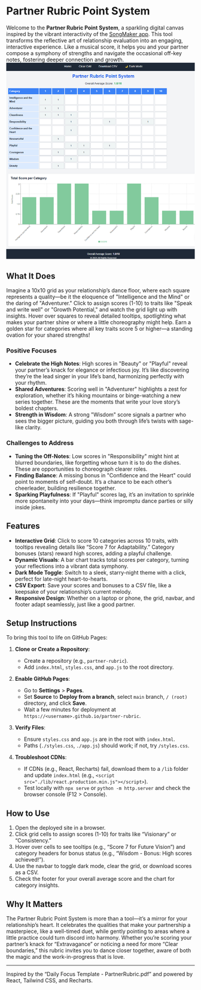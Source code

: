 # Partner Rubric Point System

Welcome to the **Partner Rubric Point System**, a sparkling digital canvas inspired by the vibrant interactivity of the [SongMaker app](https://kappter.github.io/SongMaker/). This tool transforms the reflective art of relationship evaluation into an engaging, interactive experience. Like a musical score, it helps you and your partner compose a symphony of strengths and navigate the occasional off-key notes, fostering deeper connection and growth.
[![Perfect10](https://github.com/kappter/perfect10/blob/main/images/perfect10.png?raw=true)](https://kappter.github.io/perfect10/)

## What It Does

Imagine a 10x10 grid as your relationship’s dance floor, where each square represents a quality—be it the eloquence of "Intelligence and the Mind" or the daring of "Adventurer." Click to assign scores (1-10) to traits like "Speak and write well" or "Growth Potential," and watch the grid light up with insights. Hover over squares to reveal detailed tooltips, spotlighting what makes your partner shine or where a little choreography might help. Earn a golden star for categories where all key traits score 5 or higher—a standing ovation for your shared strengths!

### Positive Focuses
- **Celebrate the High Notes**: High scores in "Beauty" or "Playful" reveal your partner’s knack for elegance or infectious joy. It’s like discovering they’re the lead singer in your life’s band, harmonizing perfectly with your rhythm.
- **Shared Adventures**: Scoring well in "Adventurer" highlights a zest for exploration, whether it’s hiking mountains or binge-watching a new series together. These are the moments that write your love story’s boldest chapters.
- **Strength in Wisdom**: A strong "Wisdom" score signals a partner who sees the bigger picture, guiding you both through life’s twists with sage-like clarity.

### Challenges to Address
- **Tuning the Off-Notes**: Low scores in "Responsibility" might hint at blurred boundaries, like forgetting whose turn it is to do the dishes. These are opportunities to choreograph clearer roles.
- **Finding Balance**: A missing bonus in "Confidence and the Heart" could point to moments of self-doubt. It’s a chance to be each other’s cheerleader, building resilience together.
- **Sparking Playfulness**: If "Playful" scores lag, it’s an invitation to sprinkle more spontaneity into your days—think impromptu dance parties or silly inside jokes.

## Features

- **Interactive Grid**: Click to score 10 categories across 10 traits, with tooltips revealing details like “Score 7 for Adaptability.” Category bonuses (stars) reward high scores, adding a playful challenge.
- **Dynamic Visuals**: A bar chart tracks total scores per category, turning your reflections into a vibrant data symphony.
- **Dark Mode Toggle**: Switch to a sleek, starry-night theme with a click, perfect for late-night heart-to-hearts.
- **CSV Export**: Save your scores and bonuses to a CSV file, like a keepsake of your relationship’s current melody.
- **Responsive Design**: Whether on a laptop or phone, the grid, navbar, and footer adapt seamlessly, just like a good partner.

## Setup Instructions

To bring this tool to life on GitHub Pages:

1. **Clone or Create a Repository**:
   - Create a repository (e.g., `partner-rubric`).
   - Add `index.html`, `styles.css`, and `app.js` to the root directory.

2. **Enable GitHub Pages**:
   - Go to **Settings** > **Pages**.
   - Set **Source** to **Deploy from a branch**, select `main` branch, `/ (root)` directory, and click **Save**.
   - Wait a few minutes for deployment at `https://<username>.github.io/partner-rubric`.

3. **Verify Files**:
   - Ensure `styles.css` and `app.js` are in the root with `index.html`.
   - Paths (`./styles.css`, `./app.js`) should work; if not, try `/styles.css`.

4. **Troubleshoot CDNs**:
   - If CDNs (e.g., React, Recharts) fail, download them to a `/lib` folder and update `index.html` (e.g., `<script src="./lib/react.production.min.js"></script>`).
   - Test locally with `npx serve` or `python -m http.server` and check the browser console (F12 > Console).

## How to Use

1. Open the deployed site in a browser.
2. Click grid cells to assign scores (1-10) for traits like “Visionary” or “Consistency.”
3. Hover over cells to see tooltips (e.g., “Score 7 for Future Vision”) and category headers for bonus status (e.g., “Wisdom - Bonus: High scores achieved!”).
4. Use the navbar to toggle dark mode, clear the grid, or download scores as a CSV.
5. Check the footer for your overall average score and the chart for category insights.

## Why It Matters

The Partner Rubric Point System is more than a tool—it’s a mirror for your relationship’s heart. It celebrates the qualities that make your partnership a masterpiece, like a well-timed duet, while gently pointing to areas where a little practice could turn discord into harmony. Whether you’re scoring your partner’s knack for “Extravagance” or noticing a need for more “Clear boundaries,” this rubric invites you to dance closer together, aware of both the magic and the work-in-progress that is love.

---

Inspired by the “Daily Focus Template - PartnerRubric.pdf” and powered by React, Tailwind CSS, and Recharts.
